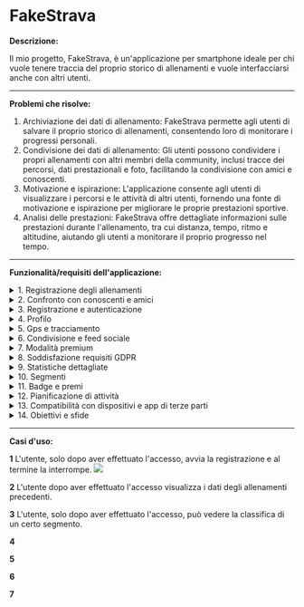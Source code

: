 # FakeStrava

**Descrizione:**

Il mio progetto, FakeStrava, è un'applicazione per smartphone ideale per chi vuole tenere traccia del proprio storico di allenamenti e vuole interfacciarsi anche con altri utenti. 

--------

**Problemi che risolve:**

1) Archiviazione dei dati di allenamento: FakeStrava permette agli utenti di salvare il proprio storico di allenamenti, consentendo loro di monitorare i progressi personali.
2) Condivisione dei dati di allenamento: Gli utenti possono condividere i propri allenamenti con altri membri della community, inclusi tracce dei percorsi, dati prestazionali e foto, facilitando la condivisione con amici e conoscenti.
3) Motivazione e ispirazione: L'applicazione consente agli utenti di visualizzare i percorsi e le attività di altri utenti, fornendo una fonte di motivazione e ispirazione per migliorare le proprie prestazioni sportive.
4) Analisi delle prestazioni: FakeStrava offre dettagliate informazioni sulle prestazioni durante l'allenamento, tra cui distanza, tempo, ritmo e altitudine, aiutando gli utenti a monitorare il proprio progresso nel tempo.

--------

**Funzionalità/requisiti dell'applicazione:**

<details>
<summary>  1. Registrazione degli allenamenti </summary>
<p>

--------

Gli utenti di Strava possono registrare e tenere traccia delle loro sessioni di allenamento. Possono inserire dettagli come il tipo di attività, la data, l'ora, la durata e la distanza percorsa. Questi dati vengono registrati per consentire agli utenti di monitorare i propri progressi nel tempo.

**Requisiti Funzionali:**
- Gli utenti devono essere in grado di registrare dettagli specifici delle attività, tra cui il tipo di attività, la data e l'ora, la durata e la distanza percorsa.
  
- Devono poter aggiungere note o commenti alle sessioni di allenamento.
  
**Requisiti Non Funzionali:**
- L'interfaccia utente per la registrazione deve essere intuitiva e facile da usare.

**Requisiti di Dominio:**
- L'applicazione deve garantire l'integrità dei dati registrati, evitando la modifica non autorizzata delle attività.

--------

</p>
</details>

<details>
<summary> 2. Confronto con conoscenti e amici </summary>
<p>

--------

Strava permette agli utenti di confrontare le proprie performance con quelle dei loro amici e conoscenti. Questo avviene attraverso classifiche e confronti basati su dati come tempi, distanze e altre metriche, incoraggiando una sana competizione e la condivisione di successi.

**Requisiti Funzionali:**
- Gli utenti devono poter visualizzare i risultati delle loro attività in confronto con quelli dei loro amici.
  
- Devono essere in grado di visualizzare classifiche o confronti basati su dati come tempi e distanze.

**Requisiti Non Funzionali:**
- I risultati dei confronti devono essere visualizzati in modo chiaro e facilmente interpretabile.

**Requisiti di Dominio:**
- L'applicazione deve garantire che i dati dei confronti siano accurati e aggiornati.

--------

</p>
</details>

<details>
<summary> 3. Registrazione e autenticazione </summary>
<p>

--------

Gli utenti devono registrarsi e autenticarsi nell'applicazione. Questo processo consente loro di creare un account personale, accedere in modo sicuro e mantenere un profilo utente. L'autenticazione assicura la protezione dei dati personali.

**Requisiti Funzionali:**
- Gli utenti devono essere in grado di creare un account e accedere all'applicazione.
  
- Devono poter recuperare la password se dimenticata.
  
**Requisiti Non Funzionali:**
- Il processo di registrazione e autenticazione deve essere semplice e sicuro.

**Requisiti di Dominio:**
- L'applicazione deve proteggere i dati dell'utente e rispettare le normative sulla privacy dei dati personali.

--------

</p>
</details>

<details>
<summary> 4. Profilo </summary>
<p>

--------

Ciascun utente ha un profilo personale in Strava. Possono personalizzare il proprio profilo con informazioni personali come nome, età, sesso, foto del profilo e altre statistiche. Questo profilo è visibile ad altri utenti e fornisce una panoramica delle attività dell'utente.

**Requisiti Funzionali:**
- Gli utenti devono poter creare e modificare il proprio profilo, aggiungendo informazioni come nome, età, sesso, foto del profilo e statistiche personali.
  
- Possono scegliere di condividere determinate informazioni del profilo con altri utenti.
  
**Requisiti Non Funzionali:**
- Il profilo deve essere facilmente personalizzabile dall'utente.

**Requisiti di Dominio:**
- L'applicazione deve consentire agli utenti di gestire le proprie informazioni personali in modo sicuro.

--------

</p>
</details>

<details>
<summary> 5. Gps e tracciamento </summary>
<p>

--------

Strava utilizza il GPS del dispositivo dell'utente per tracciare e registrare le attività in modo preciso. Questo include la mappatura dei percorsi, la misurazione della distanza percorsa, la velocità e altre metriche basate sulla posizione in tempo reale.

**Requisiti Funzionali:**
- L'applicazione deve utilizzare il GPS del dispositivo per tracciare l'attività durante l'allenamento.
 
- Deve registrare dati come la posizione, la distanza percorsa e la mappa del percorso.
  
**Requisiti Non Funzionali:**
- Il tracciamento GPS deve essere preciso e in tempo reale.

**Requisiti di Dominio:**
- L'applicazione deve garantire l'accuratezza dei dati di tracciamento e la protezione della privacy dell'utente.

--------

</p>
</details>

<details>
<summary> 6. Condivisione e feed sociale </summary>
<p>

--------

Gli utenti possono condividere le proprie attività con la community di Strava attraverso un feed sociale. Possono anche interagire con le attività degli altri utenti, lasciando commenti, mettendo "Mi piace" e condividendo attività interessanti.

**Requisiti Funzionali:**
- Gli utenti devono poter condividere le loro attività con altri utenti attraverso un feed sociale.
  
- Possono interagire con le attività altrui attraverso commenti, "Mi piace" e condivisione.
  
**Requisiti Non Funzionali:**
- Il feed sociale deve essere accessibile e facilmente navigabile.

**Requisiti di Dominio:**
- L'applicazione deve proteggere la privacy dell'utente consentendo il controllo delle impostazioni di condivisione.

--------

</p>
</details>

<details>
<summary> 7. Modalità premium </summary>
<p>

--------

Strava offre una modalità premium a pagamento che fornisce agli utenti funzionalità aggiuntive. Queste funzionalità premium possono includere analisi avanzate delle prestazioni, supporto prioritario e altre opzioni che migliorano l'esperienza dell'utente.

**Requisiti Funzionali:**
- Gli utenti devono poter accedere a funzionalità premium tramite un abbonamento a pagamento.
  
- Queste funzionalità possono includere analisi avanzate e funzionalità aggiuntive.
  
**Requisiti Non Funzionali:**
- Il processo di sottoscrizione di un abbonamento premium deve essere chiaro e semplice.

**Requisiti di Dominio:**
- L'applicazione deve gestire correttamente gli abbonamenti e garantire l'accesso alle funzionalità premium.

--------

</p>
</details>

<details>
<summary> 8. Soddisfazione requisiti GDPR </summary>
<p>

--------

Strava deve rispettare i requisiti del Regolamento Generale sulla Protezione dei Dati (GDPR) per garantire la privacy e la sicurezza dei dati personali degli utenti. Ciò include la gestione del consenso dell'utente e la protezione dei dati personali.

**Requisiti Funzionali:**
- L'applicazione deve rispettare i requisiti del GDPR in termini di protezione dei dati personali e consenso dell'utente.
    
**Requisiti Non Funzionali:**
- Deve essere garantita la protezione dei dati personali dell'utente in conformità con le leggi sulla privacy.

**Requisiti di Dominio:**
- L'applicazione deve conformarsi alle leggi sulla privacy dei dati e consentire all'utente di gestire le proprie impostazioni di privacy.

--------

</p>
</details>

<details>
<summary> 9. Statistiche dettagliate </summary>
<p>

--------

Strava fornisce statistiche dettagliate sulle attività degli utenti, come distanza, tempo, altitudine, velocità, frequenza cardiaca e altro. Queste statistiche aiutano gli utenti a valutare e analizzare le loro performance.

**Requisiti Funzionali:**
- Gli utenti devono essere in grado di accedere a statistiche dettagliate delle loro attività, tra cui distanza, tempo, velocità, altitudine, frequenza cardiaca, ecc.
  
- Possono visualizzare queste statistiche in varie forme, come grafici e tabelle.
  
**Requisiti Non Funzionali:**
- Le statistiche devono essere visualizzate in modo chiaro e comprensibile.

**Requisiti di Dominio:**
- L'applicazione deve calcolare e presentare in modo accurato le statistiche basate sui dati dell'attività.

--------

</p>
</details>

<details>
<summary> 10. Segmenti </summary>
<p>

--------

Gli utenti possono creare e cercare segmenti specifici su percorsi. Strava tiene traccia dei tempi dei segmenti, consentendo agli utenti di confrontare le proprie prestazioni con gli altri atleti su segmenti specifici.

**Requisiti Funzionali:**
- Gli utenti devono essere in grado di creare, cercare e competere su segmenti specifici dei percorsi.
  
- Possono visualizzare i tempi dei segmenti e confrontarli con altri atleti.
  
**Requisiti Non Funzionali:**
- La visualizzazione dei segmenti e dei tempi deve essere chiara e facilmente accessibile.

**Requisiti di Dominio:**
- L'applicazione deve calcolare con precisione i tempi dei segmenti e consentire una competizione equa tra gli atleti.

--------

</p>
</details>

<details>
<summary> 11. Badge e premi </summary>
<p>

--------

Strava offre badge e premi agli utenti in base alle loro realizzazioni. Questi possono includere badge per la copertura di determinate distanze, la conquista di segmenti o altri obiettivi specifici.

**Requisiti Funzionali:**
- Gli utenti devono guadagnare badge e premi in base alle loro realizzazioni, come la copertura di determinate distanze o la conquista di segmenti.
  
- Possono visualizzare i badge nel proprio profilo.
  
**Requisiti Non Funzionali:**
- L'applicazione deve notificare gli utenti quando guadagnano un badge o un premio.

**Requisiti di Dominio:**
- L'applicazione deve gestire l'assegnazione dei badge e dei premi in base a criteri specifici.

--------

</p>
</details>

<details>
<summary> 12. Pianificazione di attività </summary>
<p>

--------

Gli utenti possono pianificare attività future e creare percorsi personalizzati su Strava. Possono impostare obiettivi per queste attività e visualizzare un calendario delle attività pianificate.

**Requisiti Funzionali:**
- Gli utenti devono poter pianificare attività future, creare percorsi personalizzati e impostare obiettivi per tali attività.
  
- Possono visualizzare una lista delle attività pianificate nel loro calendario.
  
**Requisiti Non Funzionali:**
- La pianificazione delle attività deve essere flessibile e facilmente gestibile.

**Requisiti di Dominio:**
- L'applicazione deve consentire agli utenti di pianificare attività in modo intuitivo e gestire i percorsi creati.

--------

</p>
</details>

<details>
<summary> 13. Compatibilità con dispositivi e app di terze parti </summary>
<p>

--------

Strava è compatibile con una varietà di dispositivi e app di terze parti, consentendo agli utenti di collegare l'app a orologi GPS, sensori di frequenza cardiaca e altre applicazioni fitness.

**Requisiti Funzionali:**
- Gli utenti devono essere in grado di connettere l'app Strava con dispositivi come orologi GPS, ciclocomputer, ecc.
  
- Possono sincronizzare i dati delle attività con altre applicazioni e servizi di terze parti.
  
**Requisiti Non Funzionali:**
- La connettività con i dispositivi e le app di terze parti deve essere affidabile.

**Requisiti di Dominio:**
- L'applicazione deve supportare una varietà di dispositivi e app di terze parti popolari.

--------

</p>
</details>

<details>
<summary> 14. Obiettivi e sfide </summary>
<p>

--------

Gli utenti possono impostare obiettivi personali per le loro attività e partecipare a sfide comunitarie. Questi obiettivi e sfide forniscono motivazione aggiuntiva agli utenti per migliorare le proprie performance.

**Requisiti Funzionali:**
- Gli utenti devono essere in grado di impostare obiettivi personali per le proprie attività, come una determinata distanza o tempo.
  
- Possono partecipare a sfide proposte dall'app o da altri utenti.
  
**Requisiti Non Funzionali:**
- L'applicazione deve notificare gli utenti sugli obiettivi raggiunti e sulle sfide disponibili.

**Requisiti di Dominio:**
- L'applicazione deve calcolare e tenere traccia del progresso verso gli obiettivi e le sfide.

--------

</p>
</details>

--------

**Casi d'uso:**

**1** L'utente, solo dopo aver effettuato l'accesso, avvia la registrazione e al termine la interrompe.
<img src="http://yuml.me/diagram/scruffy/usecase/(note: figure 1.2{bg:beige}), [App User]-(Login),[Site Maintainer]-(Add User),(Add User)<(Add Company),[Site Maintainer]-(Upload Docs),(Upload Docs)<(Manage Folders),[App User]-(Upload Docs), [App User]-(Full Text Search Docs), (Full Text Search Docs)>(Preview Doc),(Full Text Search Docs)>(Download Docs), [App User]-(Browse Docs), (Browse Docs)>(Preview Doc), (Download Docs), [Site Maintainer]-(Post New Event To The Web Site), [App User]-(View Events)" >

**2** L'utente dopo aver effettuato l'accesso visualizza i dati degli allenamenti precedenti.

**3** L'utente, solo dopo aver effettuato l'accesso, può vedere la classifica di un certo segmento.

**4** 

**5** 

**6** 

**7** 









